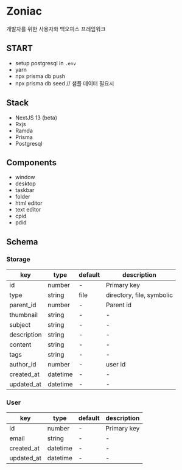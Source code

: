# Zoniac

개발자를 위한 사용자화 백오피스 프레임워크

## START
- setup postgresql in  `.env` 
- yarn
- npx prisma db push
- npx prisma db seed // 샘플 데이터 필요시

## Stack
- NextJS 13 (beta)
- Rxjs
- Ramda
- Prisma
- Postgresql

## Components
- window
- desktop
- taskbar
- folder
- html editor
- text editor
- cpid
- pdid

## Schema
### Storage
| key         | type     | default | description               |
| ----------- | -------- | ------- | ------------------------- |
| id          | number   | -       | Primary key               |
| type        | string   | file    | directory, file, symbolic |
| parent_id   | number   | -       | Parent id                 |
| thumbnail   | string   | -       | -                         |
| subject     | string   | -       | -                         |
| description | string   | -       | -                         |
| content     | string   | -       | -                         |
| tags        | string   | -       | -                         |
| author_id   | number   | -       | user id                   |
| created_at  | datetime | -       | -                         |
| updated_at  | datetime | -       | -                         |

### User
| key        | type     | default | description |
| ---------- | -------- | ------- | ----------- |
| id         | number   | -       | Primary key |
| email      | string   | -       | -           |
| created_at | datetime | -       | -           |
| updated_at | datetime | -       | -           |